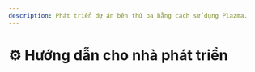 ```yaml
---
description: Phát triển dự án bên thứ ba bằng cách sử dụng Plazma.
---
```


# ⚙️ Hướng dẫn cho nhà phát triển
